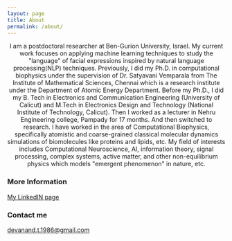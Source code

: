 ```yaml
---
layout: page
title: About
permalink: /about/
---
```


<p align="center">I am a postdoctoral researcher at Ben-Gurion University, Israel. My current work focuses on applying machine learning techniques to study the "language" of facial expressions inspired by natural language processing(NLP) techniques. Previously, I did my Ph.D. in computational biophysics under the supervision of Dr. Satyavani Vemparala from The Institute of Mathematical Sciences, Chennai which is a research institute under the Department of Atomic Energy Department. Before my Ph.D., I did my B. Tech in Electronics and Communication Engineering (University of Calicut) and M.Tech in Electronics Design and Technology (National Institute of Technology, Calicut). Then I worked as a lecturer in Nehru Engineering college, Pampady for 17 months. And then switched to research. I have worked in the area of Computational Biophysics, specifically atomistic and coarse-grained classical molecular dynamics simulations of biomolecules like proteins and lipids, etc. My field of interests includes Computational Neuroscience, AI, information theory, signal processing, complex systems, active matter, and other non-equilibrium physics which models "emergent phenomenon" in nature, etc.</p>

### More Information

[My LinkedIN page](https://www.linkedin.com/in/devanand-t-76769137/)

### Contact me

[devanand.t.1986@gmail.com](mailto:devanand.t.1986@gmail.com)
